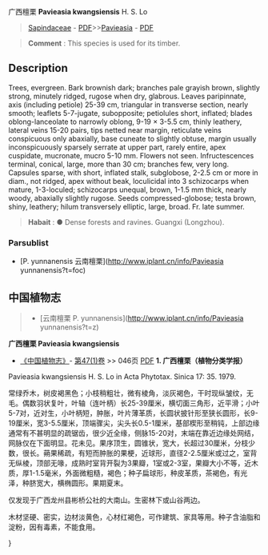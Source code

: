 广西檀栗 **Pavieasia kwangsiensis** H. S. Lo

> [Sapindaceae](http://www.iplant.cn/info/Sapindaceae?t=foc) - [PDF](http://www.iplant.cn/foc/pdf/Sapindaceae.pdf)>>[Pavieasia](http://www.iplant.cn/info/Pavieasia?t=foc) - [PDF](http://www.iplant.cn/foc/pdf/Pavieasia.pdf)


> **Comment** : 
> This species is used for its timber.

## Description

Trees, evergreen. Bark brownish dark; branches pale grayish brown, slightly strong, minutely ridged, rugose when dry, glabrous. Leaves paripinnate, axis (including petiole) 25-39 cm, triangular in transverse section, nearly smooth; leaflets 5-7-jugate, subopposite; petiolules short, inflated; blades oblong-lanceolate to narrowly oblong, 9-19 × 3-5.5 cm, thinly leathery, lateral veins 15-20 pairs, tips netted near margin, reticulate veins conspicuous only abaxially, base cuneate to slightly obtuse, margin usually inconspicuously sparsely serrate at upper part, rarely entire, apex cuspidate, mucronate, mucro 5-10 mm. Flowers not seen. Infructescences terminal, conical, large, more than 30 cm; branches few, very long. Capsules sparse, with short, inflated stalk, subglobose, 2-2.5 cm or more in diam., not ridged, apex without beak, loculicidal into 3 schizocarps when mature, 1-3-loculed; schizocarps unequal, brown, 1-1.5 mm thick, nearly woody, abaxially slightly rugose. Seeds compressed-globose; testa brown, shiny, leathery; hilum transversely elliptic, large, broad. Fr. late summer.


> **Habait** : 
>●  Dense forests and ravines. Guangxi (Longzhou).

### Parsublist

* [P.  yunnanensis  云南檀栗](http://www.iplant.cn/info/Pavieasia yunnanensis?t=foc)

## 中国植物志

> * [云南檀栗  P.  yunnanensis](http://www.iplant.cn/info/Pavieasia yunnanensis?t=z)


**广西檀栗 Pavieasia kwangsiensis**

* [《中国植物志》](http://www.iplant.cn/frps)- [第47(1)卷](http://www.iplant.cn/frps/vol/47(1)) >> 046页 [PDF](http://www.iplant.cn/frps/pdf/47(1)/046.PDF)
**1. 广西檀栗（植物分类学报）**

Pavieasia kwangsiensis H. S. Lo in Acta Phytotax. Sinica 17: 35. 1979.

常绿乔木，树皮褐黑色；小枝稍粗壮，微有棱角，淡灰褐色，干时现纵皱纹，无毛。偶数羽状复叶，叶轴（连叶柄）长25-39厘米，横切面三角形，近平滑；小叶5-7对，近对生，小叶柄短，肿胀，叶片薄革质，长圆状披针形至狭长圆形，长9-19厘米，宽3-5.5厘米，顶端骤尖，尖头长0.5-1厘米，基部楔形至稍钝，上部边缘通常有不甚明显的疏锯齿，很少近全缘，侧脉15-20对，末端在靠近边缘处网结，网脉仅在下面明显。花未见。果序顶生，圆锥状，宽大，长超过30厘米，分枝少数，很长。蒴果稀疏，有短而肿胀的果梗，近球形，直径2-2.5厘米或过之，室背无纵棱，顶部无喙，成熟时室背开裂为3果瓣，1室或2-3室，果瓣大小不等，近木质，厚1-1.5毫米，外面微粗糙，褐色；种子扁球形，种皮革质，茶褐色，有光泽，种脐宽大，横椭圆形。果期夏末。

仅发现于广西龙州县彬桥公社的大南山。生密林下或山谷两边。

木材坚硬、密实，边材淡黄色，心材红褐色，可作建筑、家具等用。种子含油脂和淀粉，因有毒素，不能食用。

}